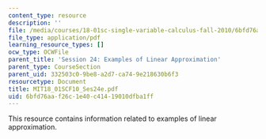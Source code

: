 ```yaml
---
content_type: resource
description: ''
file: /media/courses/18-01sc-single-variable-calculus-fall-2010/6bfd76aaf26c1e40c41419010dfba1ff_MIT18_01SCF10_Ses24e.pdf
file_type: application/pdf
learning_resource_types: []
ocw_type: OCWFile
parent_title: 'Session 24: Examples of Linear Approximation'
parent_type: CourseSection
parent_uid: 332503c0-9be8-a2d7-ca74-9e218630b6f3
resourcetype: Document
title: MIT18_01SCF10_Ses24e.pdf
uid: 6bfd76aa-f26c-1e40-c414-19010dfba1ff
---
```

This resource contains information related to examples of linear approximation.
